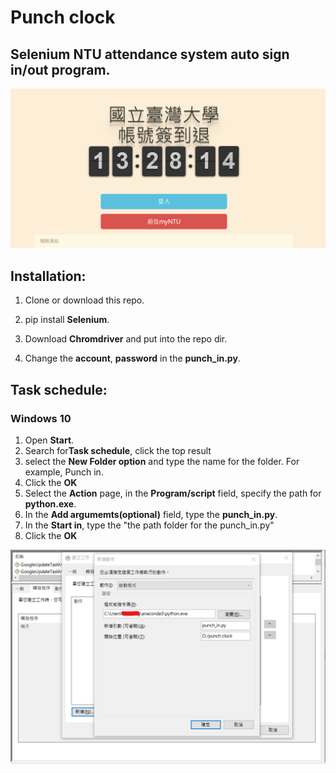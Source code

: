 # Punch clock

## Selenium NTU attendance system auto sign in/out program. 
<img src="./attend.png">

## Installation:

1. Clone or download this repo.

2. pip install **Selenium**.

3. Download **Chromdriver** and put into the repo dir.

4. Change the **account**, **password** in the **punch_in.py**.

## Task schedule:

### Windows 10
1. Open **Start**.
2. Search for**Task schedule**, click the top result
3. select the **New Folder option** and type the name for the folder. For example, Punch in.
4. Click the **OK**
5. Select the **Action** page, in the **Program/script** field, specify the path for **python.exe**.
6. In the **Add argumemts(optional)** field, type the **punch_in.py**.
7. In the **Start in**, type the "the path folder for the punch_in.py"
9. Click the **OK**

<img src="./action.png">